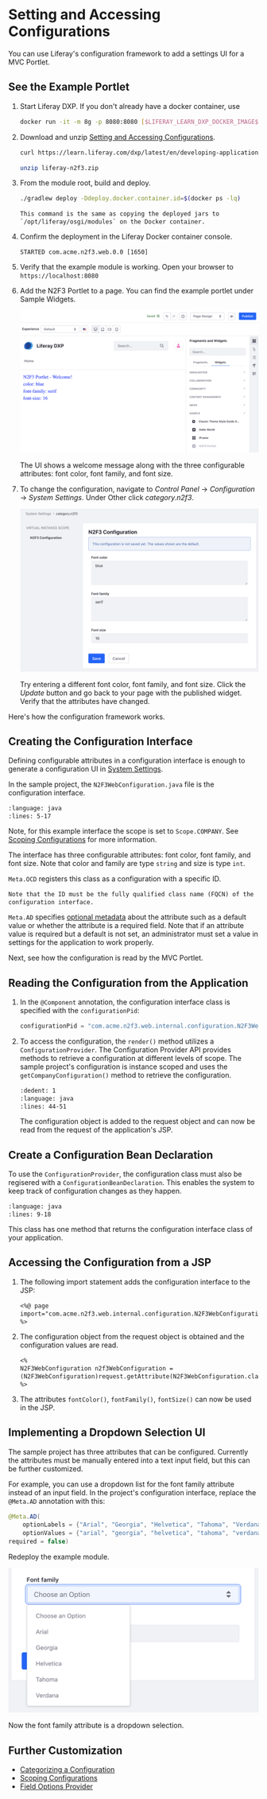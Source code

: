 # Setting and Accessing Configurations

You can use Liferay's configuration framework to add a settings UI for a MVC Portlet.

## See the Example Portlet

1. Start Liferay DXP. If you don't already have a docker container, use

    ```bash
    docker run -it -m 8g -p 8080:8080 [$LIFERAY_LEARN_DXP_DOCKER_IMAGE$]
    ```

1. Download and unzip [Setting and Accessing Configurations](./liferay-n2f3.zip).

    ```bash
    curl https://learn.liferay.com/dxp/latest/en/developing-applications/core-frameworks/configuration-framework/liferay-n2f3.zip -O
    ```

    ```bash
    unzip liferay-n2f3.zip
    ```

1. From the module root, build and deploy.

    ```bash
    ./gradlew deploy -Ddeploy.docker.container.id=$(docker ps -lq)
    ```

    ```{note}
    This command is the same as copying the deployed jars to `/opt/liferay/osgi/modules` on the Docker container.
    ```

1. Confirm the deployment in the Liferay Docker container console.

    ```
    STARTED com.acme.n2f3.web.0.0 [1650]
    ```

1. Verify that the example module is working. Open your browser to `https://localhost:8080`

1. Add the N2F3 Portlet to a page. You can find the example portlet under Sample Widgets.

    ![Add the N2F3 Portlet to a page.](./setting-and-accessing-configurations/images/01.png)

    The UI shows a welcome message along with the three configurable attributes: font color, font family, and font size.

1. To change the configuration, navigate to *Control Panel* &rarr; *Configuration* &rarr; *System Settings*. Under Other click *category.n2f3*.

    ![Click category.n2f3 under the Other category.](./setting-and-accessing-configurations/images/02.png)

    Try entering a different font color, font family, and font size. Click the *Update* button and go back to your page with the published widget. Verify that the attributes have changed.

Here's how the configuration framework works.

## Creating the Configuration Interface

Defining configurable attributes in a configuration interface is enough to generate a configuration UI in [System Settings](../../../system-administration/configuring-liferay/system-settings.md).

In the sample project, the `N2F3WebConfiguration.java` file is the configuration interface.

```{literalinclude} ./scoping-configurations/resources/liferay-n2f3.zip/n2f3-web/src/main/java/com/acme/n2f3/web/internal/configuration/N2F3WebConfiguration.java
:language: java
:lines: 5-17
```

Note, for this example interface the scope is set to `Scope.COMPANY`. See [Scoping Configurations](./scoping-configurations.md) for more information.

The interface has three configurable attributes: font color, font family, and font size. Note that color and family are type `string` and size is type `int`.

`Meta.OCD` registers this class as a configuration with a specific ID.

```{important}
Note that the ID must be the fully qualified class name (FQCN) of the configuration interface.
```

`Meta.AD` specifies [optional metadata](http://bnd.bndtools.org/chapters/210-metatype.html) about the attribute such as a default value or whether the attribute is a required field. Note that if an attribute value is required but a default is not set, an administrator must set a value in settings for the application to work properly.

Next, see how the configuration is read by the MVC Portlet.

## Reading the Configuration from the Application

1. In the `@Component` annotation, the configuration interface class is specified with the `configurationPid`:

    ```java
    configurationPid = "com.acme.n2f3.web.internal.configuration.N2F3WebConfiguration"
    ```

1. To access the configuration, the `render()` method utilizes a `ConfigurationProvider`. The Configuration Provider API provides methods to retrieve a configuration at different levels of scope. The sample project's configuration is instance scoped and uses the `getCompanyConfiguration()` method to retrieve the configuration.

    ```{literalinclude} ./scoping-configurations/resources/liferay-n2f3.zip/n2f3-web/src/main/java/com/acme/n2f3/web/internal/portlet/N2F3Portlet.java
    :dedent: 1
    :language: java
    :lines: 44-51
    ```

    The configuration object is added to the request object and can now be read from the request of the application's JSP.

## Create a Configuration Bean Declaration

To use the `ConfigurationProvider`, the configuration class must also be regisered with a `ConfigurationBeanDeclaration`. This enables the system to keep track of configuration changes as they happen.

```{literalinclude} ./scoping-configurations/resources/liferay-n2f3.zip/n2f3-web/src/main/java/com/acme/n2f3/web/internal/settings/definition/N2F3WebConfigurationBeanDeclaration.java
:language: java
:lines: 9-18
```

This class has one method that returns the configuration interface class of your application.

## Accessing the Configuration from a JSP

1. The following import statement adds the configuration interface to the JSP:

    ```markup
    <%@ page import="com.acme.n2f3.web.internal.configuration.N2F3WebConfiguration" %>
    ```

1. The configuration object from the request object is obtained and the configuration values are read.

    ```markup
    <%
    N2F3WebConfiguration n2f3WebConfiguration = (N2F3WebConfiguration)request.getAttribute(N2F3WebConfiguration.class.getName());
    %>
    ```

1. The attributes `fontColor()`, `fontFamily()`, `fontSize()` can now be used in the JSP.

## Implementing a Dropdown Selection UI

The sample project has three attributes that can be configured. Currently the attributes must be manually entered into a text input field, but this can be further customized.

For example, you can use a dropdown list for the font family attribute instead of an input field. In the project's configuration interface, replace the `@Meta.AD` annotation with this:

```java
@Meta.AD(
	optionLabels = {"Arial", "Georgia", "Helvetica", "Tahoma", "Verdana"},
	optionValues = {"arial", "georgia", "helvetica", "tahoma", "verdana"},
required = false)
```

Redeploy the example module.

![The font family is now a dropdown selection.](./setting-and-accessing-configurations/images/03.png)

Now the font family attribute is a dropdown selection.

## Further Customization

* [Categorizing a Configuration](./categorizing-a-configuration.md)
* [Scoping Configurations](./scoping-configurations)
* [Field Options Provider](./field-options-provider.md)

